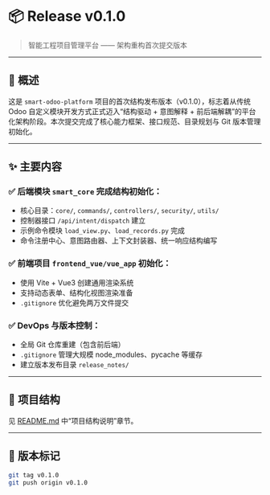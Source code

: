 # 📦 Release v0.1.0

> 智能工程项目管理平台 —— 架构重构首次提交版本

---

## 🚀 概述

这是 `smart-odoo-platform` 项目的首次结构发布版本（v0.1.0），标志着从传统 Odoo 自定义模块开发方式正式迈入“结构驱动 + 意图解释 + 前后端解耦”的平台化架构阶段。本次提交完成了核心能力框架、接口规范、目录规划与 Git 版本管理初始化。

---

## ✨ 主要内容

### ✅ 后端模块 `smart_core` 完成结构初始化：
- 核心目录：`core/`, `commands/`, `controllers/`, `security/`, `utils/`
- 控制器接口 `/api/intent/dispatch` 建立
- 示例命令模块 `load_view.py`、`load_records.py` 完成
- 命令注册中心、意图路由器、上下文封装器、统一响应结构编写

### ✅ 前端项目 `frontend_vue/vue_app` 初始化：
- 使用 Vite + Vue3 创建通用渲染系统
- 支持动态表单、结构化视图渲染准备
- `.gitignore` 优化避免两万文件提交

### ✅ DevOps 与版本控制：
- 全局 Git 仓库重建（包含前后端）
- `.gitignore` 管理大规模 node_modules、pycache 等缓存
- 建立版本发布目录 `release_notes/`

---

## 🧱 项目结构

见 [README.md](../README.md) 中“项目结构说明”章节。

---

## 📌 版本标记

```bash
git tag v0.1.0
git push origin v0.1.0
